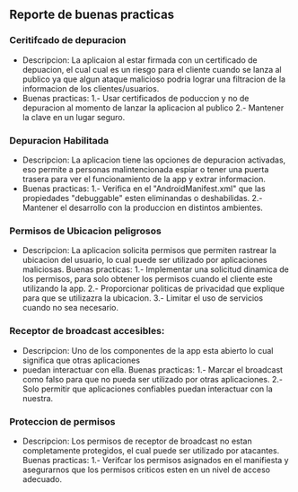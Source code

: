 ## Reporte de buenas practicas

### Ceritifcado de depuracion
  * Descripcion: La aplicaion al estar firmada con un certificado de depuacion, el cual cual es un
    riesgo para el cliente cuando se lanza al publico ya que algun ataque malicioso podria lograr
    una filtracion de la informacion de los clientes/usuarios.
  * Buenas practicas:
    1.- Usar certificados de poduccion y no de depuracion al momento de lanzar
    la aplicacion al publico
    2.- Mantener la clave en un lugar seguro.

### Depuracion Habilitada
  * Descripcion: La aplicacion tiene las opciones de depuracion activadas, eso permite a personas
    malintencionada espiar o tener una puerta trasera para ver el funcionamiento de la app y extrar
    informacion.
  * Buenas practicas:
    1.- Verifica en el "AndroidManifest.xml" que las propiedades "debuggable" esten  eliminandas o
    deshabilidas.
    2.- Mantener el desarrollo con la produccion en distintos ambientes.

### Permisos de Ubicacion peligrosos
  * Descripcion: La aplicacion solicita permisos que permiten rastrear la ubicacion del usuario,
    lo cual puede ser utilizado por aplicaciones maliciosas.
    Buenas practicas:
    1.- Implementar una solicitud dinamica de los permisos, para solo obtener los permisos cuando
    el cliente este utilizando la app.
    2.- Proporcionar politicas de privacidad que explique para que se utilizazra la ubicacion.
    3.- Limitar el uso de servicios cuando no sea necesario.

### Receptor de broadcast accesibles:
  * Descripcion: Uno de los componentes de la app esta abierto lo cual significa que otras aplicaciones
  * puedan interactuar con ella.
    Buenas practicas:
    1.- Marcar el broadcast como falso para que no pueda ser utilizado por otras aplicaciones.
    2.- Solo permitir que aplicaciones confiables puedan interactuar con la nuestra.

### Proteccion de permisos 
  * Descripcion: Los permisos de receptor de broadcast no estan completamente protegidos, el cual
    puede ser utilizado por atacantes.
    Buenas practicas:
    1.- Verifcar los permisos asignados en el manifiesta y asegurarnos que los permisos criticos
    esten en un nivel de acceso adecuado.


    
